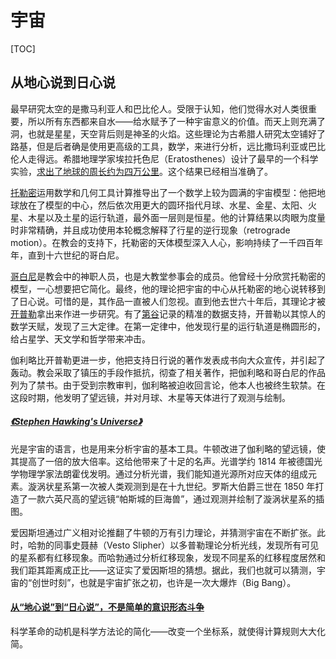 # 宇宙

[TOC]

## 从地心说到日心说

最早研究太空的是撒马利亚人和巴比伦人。受限于认知，他们觉得水对人类很重要，所以所有东西都来自水——给水赋予了一种宇宙意义的价值。而天上则充满了洞，也就是星星，天空背后则是神圣的火焰。这些理论为古希腊人研究太空铺好了路基，但是后者确是使用更高级的工具，数学，来进行分析，远比撒玛利亚或巴比伦人走得远。希腊地理学家埃拉托色尼（Eratosthenes）设计了最早的一个科学实验，[求出了地球的周长约为四万公里](/gists/person/eratosthenes.html#%E6%B1%82%E8%A7%A3%E5%9C%B0%E7%90%83%E5%91%A8%E9%95%BF)。这个结果已经相当准确了。

[托勒密](/gists/person/claudius-ptolemaeus.html)运用数学和几何工具计算推导出了一个数学上较为圆满的宇宙模型：他把地球放在了模型的中心，然后依次用更大的圆环指代月球、水星、金星、太阳、火星、木星以及土星的运行轨道，最外面一层则是恒星。他的计算结果以肉眼为度量时非常精确，并且成功使用本轮概念解释了行星的逆行现象（retrograde motion）。在教会的支持下，托勒密的天体模型深入人心，影响持续了一千四百年年，直到十六世纪的哥白尼。

[哥白尼](/gists/person/mikolaj-kopernik.html#日心说)是教会中的神职人员，也是大教堂参事会的成员。他曾经十分欣赏托勒密的模型，一心想要把它简化。最终，他的理论把宇宙的中心从托勒密的地心说转移到了日心说。可惜的是，其作品一直被人们忽视。直到他去世六十年后，其理论才被[开普勒](/gists/person/johannes-kepler.html)拿出来作进一步研究。有了[第谷](/gists/person/tycho-brahe.html)记录的精准的数据支持，开普勒以其惊人的数学天赋，发现了三大定律。在第一定律中，他发现行星的运行轨道是椭圆形的，给占星学、天文学和哲学带来冲击。

伽利略比开普勒更进一步，他把支持日行说的著作发表成书向大众宣传，并引起了轰动。教会采取了镇压的手段作抵抗，彻查了相关著作，把伽利略和哥白尼的作品列为了禁书。由于受到宗教审判，伽利略被迫收回言论，他本人也被终生软禁。在这段时期，他发明了望远镜，并对月球、木星等天体进行了观测与绘制。

##### [《Stephen Hawking's Universe》](https://movie.douban.com/subject/1422176/)

光是宇宙的语言，也是用来分析宇宙的基本工具。牛顿改进了伽利略的望远镜，使其提高了一倍的放大倍率。这给他带来了十足的名声。光谱学约 1814 年被德国光学物理学家法朗霍伐发明。通过分析光谱，我们能知道光源所对应天体的组成元素。漩涡状星系第一次被人类观测到是在十九世纪。罗斯大伯爵三世在 1850 年打造了一款六英尺高的望远镜“帕斯城的巨海兽”，通过观测并绘制了漩涡状星系的插图。

爱因斯坦通过广义相对论推翻了牛顿的万有引力理论，并猜测宇宙在不断扩张。此时，哈勃的同事史聂赫（Vesto Slipher）以多普勒理论分析光线，发现所有可见的星系都有红移现象。而哈勃通过分析红移现象，发现不同星系的红移程度居然和我们距其距离成正比——这证实了爱因斯坦的猜想。据此，我们也就可以猜测，宇宙的“创世时刻”，也就是宇宙扩张之初，也许是一次大爆炸（Big Bang）。


<!-- E02 现代宇宙学 8分
2，威尔逊天文台
3，宇宙常数
4，勒梅特
9，哈勃
17，霍伊尔
20，超新星
27，David Wilkinson
30.40，Robert Wilson
37.40，霍金求学
40.30，Roger Penrose
42，霍金奇点论
43.40，George Smoot

E03 物质 8分
1，物质的起源
3，炼金术
9，门捷列夫
16.30，居里夫人
24，卢瑟福
27，爱因斯坦
29，实验
37.30，Paul Dirac
42，宇宙射线
44.50，Carl Anderson
50，万物的形成

E04 暗物质 7分
4，Vera Rubin
9，Christopher Stubbs
17，Carlos Frenk
23，Yves Declais
35，Neil Spooner
42，宇宙的结局（当时没发现暗能量）
43.30，Sandra Faber

E05 黑洞 7分
2，Seth Shostak
4，Alex Filippenko
13，John Wheeler
21，Richard White
29，Roger Penrose
33.30，Yakov Zeldovich
37.30，寻找黑洞
47，黑洞辐射

E06 其他理论 7分
2，量子力学
10.10，Alan Guth
11.40，Andrei Linde
23，虚时间论
25.30，Lee Smolin
34.40，超弦
42，Edward Witten
48.30，Neil Turok

其他出场人物：Robert Jastrow，Spiros Cotsakis，Maria Papathanassiou，Michael Sharratt，Julian Barbour，Francisco Diego，Fay Dowker，Gregory Benford，Sallie Balliunas，Michael Heller，Dennis Sciama，Chris Halls，Marcelo Gleiser，Cherry Cilchrist，Eugene Babaev，Montague Cohen，Fred Niell，Andria Erzberger，Priya Natarajan，Daniel Holz，Sidney Coleman，加来道雄 -->

#### [从“地心说”到“日心说”，不是简单的意识形态斗争](https://www.bilibili.com/video/BV1N44y1m7we)

科学革命的动机是科学方法论的简化——改变一个坐标系，就使得计算规则大大化简。
